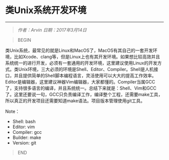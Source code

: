 # 类Unix系统开发环境
----------------

> *作者：Arvin 日期：2017年3月14日*

>BEGIN

类Unix系统，最常见的就是Linux和MacOS了，MacOS有其自己的一套开发环境，比如Xcode、clang等，但是Linux上也有其开发环境。如果想比较高效并且系统统一的进行开发，必须有一套通用的开发环境，这里建议使用Linux的开发方式。类Unix环境，三大必须的环境是Shell、Editor、Compiler。Shell是人机接口，并且提供简单的Shell脚本编程语言，灵活使用可以大大的提高工作效率。Editor是编辑器，这里建议神器Vim编辑器，大家都懂的。Compiler当属GCC了，支持很多语言的编译，并且系统统一。总结下来就是：Shell、Vim和GCC了。这里还要说一句，GCC只负责编译工作，编译整个工程，还需要make工具，所以真正的开发项目还需要知道make语法。项目版本管理使用git工具。

Note：
* Shell:    bash
* Editor:   vim
* Compiler: gcc
* Builder:  make
* Version:  git

>END

